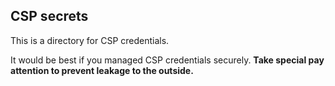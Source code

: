 ## CSP secrets

This is a directory for CSP credentials.

It would be best if you managed CSP credentials securely. **Take special pay attention to prevent leakage to the outside.**
